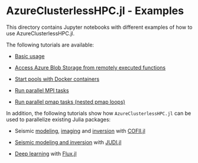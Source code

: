 # AzureClusterlessHPC.jl - Examples

This directory contains Jupyter notebooks with different examples of how to use AzureClusterlessHPC.jl.


The following tutorials are available:

- [Basic usage](https://github.com/microsoft/AzureClusterlessHPC.jl/blob/main/examples/batch/julia_batch_macros.ipynb)

- [Access Azure Blob Storage from remotely executed functions](https://github.com/microsoft/AzureClusterlessHPC.jl/blob/main/examples/blob/redwood_blob_storage.ipynb)

- [Start pools with Docker containers](https://github.com/microsoft/AzureClusterlessHPC.jl/blob/main/examples/container/julia_batch_docker.ipynb)

- [Run parallel MPI tasks](https://github.com/microsoft/AzureClusterlessHPC.jl/blob/main/examples/mpi/julia_batch_mpi.ipynb)

- [Run parallel pmap tasks (nested pmap loops)](https://github.com/microsoft/AzureClusterlessHPC.jl/blob/main/examples/distributed/julia_batch_distributed.ipynb)


In addition, the following tutorials show how `AzureClusterlessHPC.jl` can be used to parallelize existing Julia packages:

- Seismic [modeling](https://github.com/microsoft/AzureClusterlessHPC.jl/blob/main/examples/cofii/cofii_modeling_batch.ipynb), [imaging](https://github.com/microsoft/AzureClusterlessHPC.jl/blob/main/examples/cofii/cofii_rtm_batch.ipynb) and [inversion](https://github.com/microsoft/AzureClusterlessHPC.jl/blob/main/examples/cofii/cofii_fwi_batch.ipynb) with [COFII.jl](https://github.com/ChevronETC/Examples)

- [Seismic modeling and inversion](https://github.com/microsoft/AzureClusterlessHPC.jl/blob/main/examples/judi/judi_modeling_batch.ipynb) with [JUDI.jl](https://github.com/slimgroup/JUDI.jl)

- [Deep learning](https://github.com/microsoft/AzureClusterlessHPC.jl/blob/main/examples/flux/flux_ml_batch.ipynb) with [Flux.jl](https://github.com/FluxML/Flux.jl)
